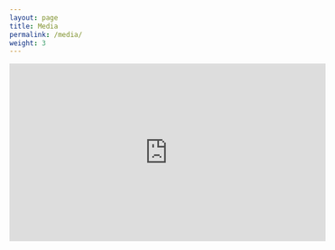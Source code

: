 ```yaml
---
layout: page
title: Media
permalink: /media/
weight: 3
---
```


<iframe width="560" height="315" src="http://www.youtube.com/embed/9OXqZ1n6NPQ" frameborder="0" allowfullscreen="allowfullscreen"></iframe>